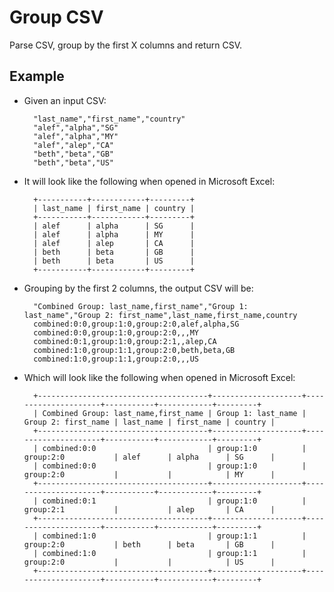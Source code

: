 # Group CSV

Parse CSV, group by the first X columns and return CSV.

## Example
- Given an input CSV:

        "last_name","first_name","country"
        "alef","alpha","SG"
        "alef","alpha","MY"
        "alef","alep","CA"
        "beth","beta","GB"
        "beth","beta","US"

- It will look like the following when opened in Microsoft Excel:

        +-----------+------------+---------+
        | last_name | first_name | country |
        +-----------+------------+---------+
        | alef      | alpha      | SG      |
        | alef      | alpha      | MY      |
        | alef      | alep       | CA      |
        | beth      | beta       | GB      |
        | beth      | beta       | US      |
        +-----------+------------+---------+

- Grouping by the first 2 columns, the output CSV will be:

        "Combined Group: last_name,first_name","Group 1: last_name","Group 2: first_name",last_name,first_name,country
        combined:0:0,group:1:0,group:2:0,alef,alpha,SG
        combined:0:0,group:1:0,group:2:0,,,MY
        combined:0:1,group:1:0,group:2:1,,alep,CA
        combined:1:0,group:1:1,group:2:0,beth,beta,GB
        combined:1:0,group:1:1,group:2:0,,,US

- Which will look like the following when opened in Microsoft Excel:

        +--------------------------------------+--------------------+---------------------+-----------+------------+---------+
        | Combined Group: last_name,first_name | Group 1: last_name | Group 2: first_name | last_name | first_name | country |
        +--------------------------------------+--------------------+---------------------+-----------+------------+---------+
        | combined:0:0                         | group:1:0          | group:2:0           | alef      | alpha      | SG      |
        | combined:0:0                         | group:1:0          | group:2:0           |           |            | MY      |
        +--------------------------------------+--------------------+---------------------+-----------+------------+---------+
        | combined:0:1                         | group:1:0          | group:2:1           |           | alep       | CA      |
        +--------------------------------------+--------------------+---------------------+-----------+------------+---------+
        | combined:1:0                         | group:1:1          | group:2:0           | beth      | beta       | GB      |
        | combined:1:0                         | group:1:1          | group:2:0           |           |            | US      |
        +--------------------------------------+--------------------+---------------------+-----------+------------+---------+

